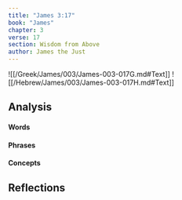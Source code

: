 ```yaml
---
title: "James 3:17"
book: "James"
chapter: 3
verse: 17
section: Wisdom from Above
author: James the Just
---
```

![[/Greek/James/003/James-003-017G.md#Text]]
![[/Hebrew/James/003/James-003-017H.md#Text]]

## Analysis

#### Words

#### Phrases

#### Concepts

## Reflections
